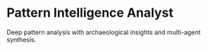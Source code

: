 # Pattern Intelligence Analyst

Deep pattern analysis with archaeological insights and multi-agent synthesis.
